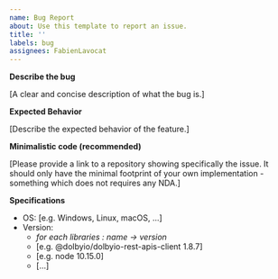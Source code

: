 ```yaml
---
name: Bug Report
about: Use this template to report an issue.
title: ''
labels: bug
assignees: FabienLavocat
---
```


**Describe the bug**

[A clear and concise description of what the bug is.]

**Expected Behavior**

[Describe the expected behavior of the feature.]

**Minimalistic code (recommended)**

[Please provide a link to a repository showing specifically the issue. It should only have the minimal footprint of your own implementation - something which does not requires any NDA.]

**Specifications**

- OS: [e.g. Windows, Linux, macOS, ...]
- Version:
    - _for each libraries : name -> version_
    - [e.g. @dolbyio/dolbyio-rest-apis-client 1.8.7]
    - [e.g. node 10.15.0]
    - [...]
